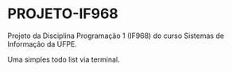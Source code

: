# PROJETO-IF968
Projeto da Disciplina Programação 1 (IF968) do curso Sistemas de Informação da UFPE.

Uma simples todo list via terminal.
